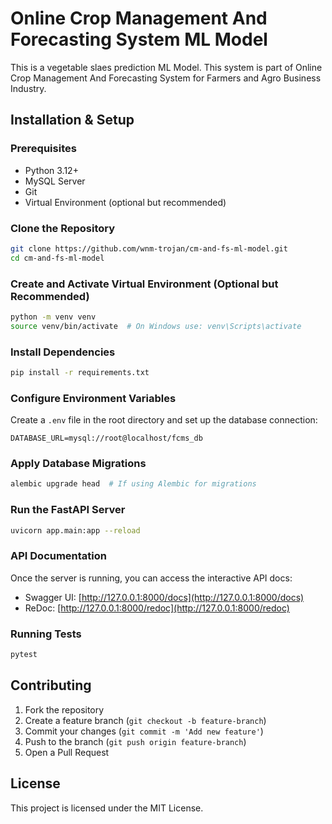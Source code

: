 # Online Crop Management And Forecasting System ML Model

This is a vegetable slaes prediction ML Model. This system is part of Online Crop Management And Forecasting System for Farmers and Agro Business Industry.

## Installation & Setup

### Prerequisites
- Python 3.12+
- MySQL Server
- Git
- Virtual Environment (optional but recommended)

### Clone the Repository
```bash
git clone https://github.com/wnm-trojan/cm-and-fs-ml-model.git
cd cm-and-fs-ml-model
```

### Create and Activate Virtual Environment (Optional but Recommended)
```bash
python -m venv venv
source venv/bin/activate  # On Windows use: venv\Scripts\activate
```

### Install Dependencies
```bash
pip install -r requirements.txt
```

### Configure Environment Variables
Create a `.env` file in the root directory and set up the database connection:
```
DATABASE_URL=mysql://root@localhost/fcms_db
```

### Apply Database Migrations
```bash
alembic upgrade head  # If using Alembic for migrations
```

### Run the FastAPI Server
```bash
uvicorn app.main:app --reload
```

### API Documentation
Once the server is running, you can access the interactive API docs:
- Swagger UI: [http://127.0.0.1:8000/docs](http://127.0.0.1:8000/docs)
- ReDoc: [http://127.0.0.1:8000/redoc](http://127.0.0.1:8000/redoc)

### Running Tests
```bash
pytest
```

## Contributing
1. Fork the repository
2. Create a feature branch (`git checkout -b feature-branch`)
3. Commit your changes (`git commit -m 'Add new feature'`)
4. Push to the branch (`git push origin feature-branch`)
5. Open a Pull Request

## License
This project is licensed under the MIT License.

